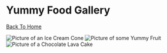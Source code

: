 # Yummy Food Gallery
[Back To Home](index)

![Picture of an Ice Cream Cone](https://images.pexels.com/photos/1739347/pexels-photo-1739347.jpeg?cs=srgb&dl=photo-of-person-holding-ice-cream-1739347.jpg&fm=jpg)
![Picture of some Yummy Fruit](https://static.pexels.com/photos/40563/bananas-dessert-ice-cream-fruit-40563-landscape.jpeg)
![Picture of a Chocolate Lava Cake](https://www.goodfreephotos.com/albums/food/food-lava-cake-with-raspberries.jpg)
